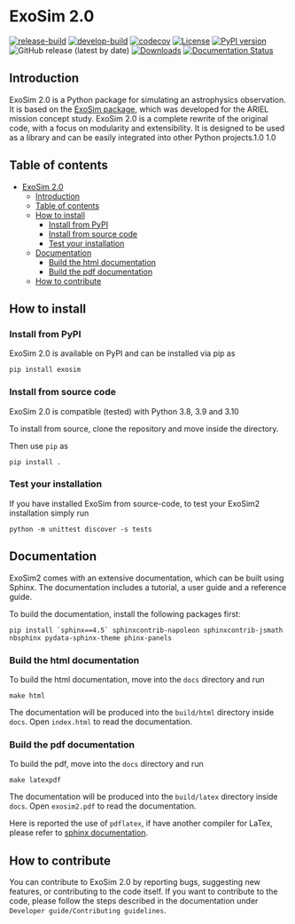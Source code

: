 # ExoSim 2.0
[![release-build](https://github.com/arielmission-space/ExoSim2-public/workflows/release-build/badge.svg)](https://github.com/arielmission-space/ExoSim2.0/actions/workflows/build.yml)
[![develop-build](https://github.com/arielmission-space/ExoSim2-public/workflows/develop-build/badge.svg)](https://github.com/arielmission-space/ExoSim2.0/actions/workflows/ci_linux.yml)
[![codecov](https://codecov.io/gh/arielmission-space/ExoSim2-public/graph/badge.svg?token=8LDBCU43CK)](https://codecov.io/gh/arielmission-space/ExoSim2-public)
[![License](https://img.shields.io/badge/License-BSD%203--Clause-blue.svg)](https://opensource.org/licenses/BSD-3-Clause)
[![PyPI version](https://badge.fury.io/py/exosim.svg)](https://badge.fury.io/py/exosim)
![GitHub release (latest by date)](https://img.shields.io/github/v/release/arielmission-space/ExoSim2-public?color=gree&label=GitHub%20release)
[![Downloads](https://pepy.tech/badge/exosim)](https://pepy.tech/project/exosim)
[![Documentation Status](https://readthedocs.org/projects/exosim2-public/badge/?version=latest)](https://exosim2-public.readthedocs.io/en/latest/?badge=latest)

## Introduction <a name="introduction"></a>

ExoSim 2.0 is a Python package for simulating an astrophysics observation. It is based on the [ExoSim package](https://github.com/ExoSim/ExoSimPublic), which was developed for the ARIEL mission concept study. ExoSim 2.0 is a complete rewrite of the original code, with a focus on modularity and extensibility. It is designed to be used as a library and can be easily integrated into other Python projects.1.0
1.0

## Table of contents

- [ExoSim 2.0](#exosim-20)
  - [Introduction ](#introduction-)
  - [Table of contents](#table-of-contents)
  - [How to install ](#how-to-install-)
    - [Install from PyPI ](#install-from-pypi-)
    - [Install from source code ](#install-from-source-code-)
    - [Test your installation ](#test-your-installation-)
  - [Documentation ](#documentation-)
    - [Build the html documentation ](#build-the-html-documentation-)
    - [Build the pdf documentation  ](#build-the-pdf-documentation--)
  - [How to contribute ](#how-to-contribute-)

## How to install <a name="how-to-install"></a>

### Install from PyPI <a name="install-from-source-code"></a>

ExoSim 2.0 is available on PyPI and can be installed via pip as 

    pip install exosim


### Install from source code <a name="install-from-source-code"></a>

ExoSim 2.0 is compatible (tested) with Python 3.8, 3.9 and 3.10

To install from source, clone the repository and move inside the directory.

Then use `pip` as

    pip install .

### Test your installation <a name="test-your-installation"></a>


If you have installed ExoSim from source-code, to test your ExoSim2 installation simply run

    python -m unittest discover -s tests

## Documentation <a name="documentation"></a>

ExoSim2 comes with an extensive documentation, which can be built using Sphinx.
The documentation includes a tutorial, a user guide and a reference guide.

To build the documentation, install the following packages first:

    pip install `sphinx==4.5` sphinxcontrib-napoleon sphinxcontrib-jsmath nbsphinx pydata-sphinx-theme phinx-panels


### Build the html documentation <a name="build-the-html-documentation"></a>

To build the html documentation, move into the `docs` directory and run

    make html

The documentation will be produced into the `build/html` directory inside `docs`.
Open `index.html` to read the documentation.

### Build the pdf documentation  <a name="build-the-pdf-documentation"></a>

To build the pdf, move into the `docs` directory and run

    make latexpdf

The documentation will be produced into the `build/latex` directory inside `docs`.
Open `exosim2.pdf` to read the documentation.

Here is reported the use of `pdflatex`, if have another compiler for LaTex, please refer to [sphinx documentation](https://www.sphinx-doc.org/en/master/usage/configuration.html#latex-options).

## How to contribute <a name="how-to-contribute"></a>

You can contribute to ExoSim 2.0 by reporting bugs, suggesting new features, or contributing to the code itself. If you want to contribute to the code, please follow the steps described in the documentation under `Developer guide/Contributing guidelines`.
